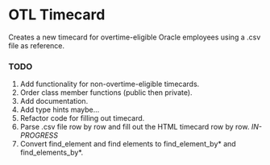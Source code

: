 # OTL Timecard
Creates a new timecard for overtime-eligible Oracle employees using a .csv file
as reference.

### TODO
1. Add functionality for non-overtime-eligible timecards.
2. Order class member functions (public then private).
3. Add documentation.
4. Add type hints maybe...
5. Refactor code for filling out timecard.
6. Parse .csv file row by row and fill out the HTML timecard row by row. _IN-PROGRESS_
7. Convert find_element and find elements to find_element_by* and find_elements_by*.
